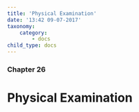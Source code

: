 ```yaml
---
title: 'Physical Examination'
date: '13:42 09-07-2017'
taxonomy:
    category:
        - docs
child_type: docs
---
```


### Chapter 26

# Physical Examination